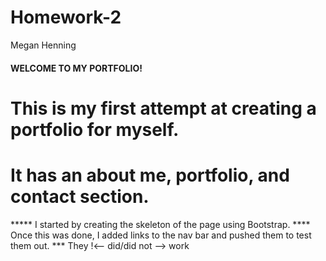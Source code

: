 # Homework-2
Megan Henning

#### WELCOME TO MY PORTFOLIO!

# This is my first attempt at creating a portfolio for myself.
# It has an about me, portfolio, and contact section.

***** I started by creating the skeleton of the page using Bootstrap.
**** Once this was done, I added links to the nav bar and pushed them to test them out.
*** They !<-- did/did not --> work
